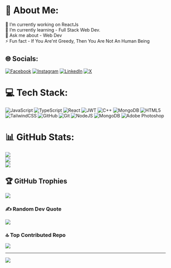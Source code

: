 # 💫 About Me:
🔭 I’m currently working on ReactJs<br>🌱 I’m currently learning - Full Stack Web Dev.<br>💬 Ask me about - Web Dev<br>⚡ Fun fact - If You Are'nt Greedy, Then You Are Not An Human Being


## 🌐 Socials:
[![Facebook](https://img.shields.io/badge/Facebook-%231877F2.svg?logo=Facebook&logoColor=white)](https://facebook.com/jay.shende.92167) [![Instagram](https://img.shields.io/badge/Instagram-%23E4405F.svg?logo=Instagram&logoColor=white)](https://instagram.com/jay__shende) [![LinkedIn](https://img.shields.io/badge/LinkedIn-%230077B5.svg?logo=linkedin&logoColor=white)](https://linkedin.com/in/jay-shende-2a5505209) [![X](https://img.shields.io/badge/X-black.svg?logo=X&logoColor=white)](https://x.com/Jayshende17) 

# 💻 Tech Stack:
![JavaScript](https://img.shields.io/badge/javascript-%23323330.svg?style=plastic&logo=javascript&logoColor=%23F7DF1E) ![TypeScript](https://img.shields.io/badge/typescript-%23007ACC.svg?style=plastic&logo=typescript&logoColor=white) ![React](https://img.shields.io/badge/react-%2320232a.svg?style=plastic&logo=react&logoColor=%2361DAFB) ![JWT](https://img.shields.io/badge/JWT-black?style=plastic&logo=JSON%20web%20tokens) ![C++](https://img.shields.io/badge/c++-%2300599C.svg?style=plastic&logo=c%2B%2B&logoColor=white) ![MongoDB](https://img.shields.io/badge/MongoDB-%234ea94b.svg?style=plastic&logo=mongodb&logoColor=white) ![HTML5](https://img.shields.io/badge/html5-%23E34F26.svg?style=plastic&logo=html5&logoColor=white) ![TailwindCSS](https://img.shields.io/badge/tailwindcss-%2338B2AC.svg?style=plastic&logo=tailwind-css&logoColor=white) ![GitHub](https://img.shields.io/badge/github-%23121011.svg?style=plastic&logo=github&logoColor=white) ![Git](https://img.shields.io/badge/git-%23F05033.svg?style=plastic&logo=git&logoColor=white) ![NodeJS](https://img.shields.io/badge/node.js-6DA55F?style=plastic&logo=node.js&logoColor=white) ![MongoDB](https://img.shields.io/badge/MongoDB-%234ea94b.svg?style=plastic&logo=mongodb&logoColor=white) ![Adobe Photoshop](https://img.shields.io/badge/adobe%20photoshop-%2331A8FF.svg?style=plastic&logo=adobe%20photoshop&logoColor=white)
# 📊 GitHub Stats:
![](https://github-readme-stats.vercel.app/api?username=Jayshende&theme=dark&hide_border=false&include_all_commits=true&count_private=true)<br/>
![](https://github-readme-streak-stats.herokuapp.com/?user=Jayshende&theme=dark&hide_border=false)<br/>
![](https://github-readme-stats.vercel.app/api/top-langs/?username=Jayshende&theme=dark&hide_border=false&include_all_commits=true&count_private=true&layout=compact)

## 🏆 GitHub Trophies
![](https://github-profile-trophy.vercel.app/?username=Jayshende&theme=radical&no-frame=false&no-bg=false&margin-w=4)

### ✍️ Random Dev Quote
![](https://quotes-github-readme.vercel.app/api?type=horizontal&theme=dark)

### 🔝 Top Contributed Repo
![](https://github-contributor-stats.vercel.app/api?username=Jayshende&limit=5&theme=dark&combine_all_yearly_contributions=true)

---
[![](https://visitcount.itsvg.in/api?id=Jayshende&icon=6&color=0)](https://visitcount.itsvg.in)

<!-- Proudly created with GPRM ( https://gprm.itsvg.in ) -->
